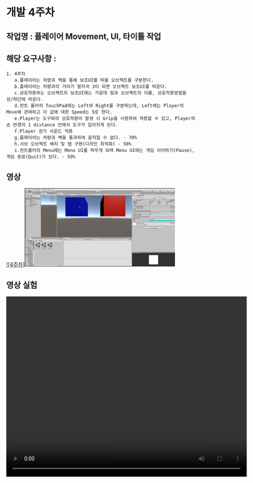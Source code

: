 # 개발 4주차

## 작업명 : 플레이어 Movement, UI, 타이틀 작업

## 해당 요구사항 : 
    1. 4주차
       a.플레이어는 차량과 벽을 통해 보조UI를 띄울 오브젝트를 구분한다.
       b.플레이어는 차량과의 거리가 발자국 3이 되면 오브젝트 보조UI를 띄운다.
       c.상호작용하는 오브젝트의 보조UI에는 가운데 점과 오브젝트의 이름, 상호작용방법을 상/하단에 띄운다.
       d.컨트 롤러의 TouchPad에는 Left와 Right를 구분하는데, Left에는 Player의 Move에 관여하고 이 값에 대한 Speed는 5로 한다.
       e.Player는 도구와의 상호작용이 발생 시 Grip을 사용하여 적용할 수 있고, Player의 손 반경의 1 distance 안에서 도구가 집어지게 된다.
       f.Player 걷기 사운드 적용
       g.플레이어는 차량과 벽을 통과하여 움직일 수 없다. - 70%
       h.서브 오브젝트 배치 및 맵 구현(디자인 최적화) - 50%
       i.컨트롤러의 Menu에는 Menu UI를 띄우게 되며 Menu UI에는 게임 이어하기(Pause), 게임 종료(Quit)가 있다. - 50%
       
       
## 영상
[![4주차]<img src="./img/4주차영상.PNG" width="400">](https://youtu.be/hqc2DX4FoAM)




## 영상 실험
<video controls width="640" height="480" >

    <source src="./files/w04/2020_GameProject_4.gif" type="video/gif>

    Sorry, your browser doesn't support embedded videos.

</video>
